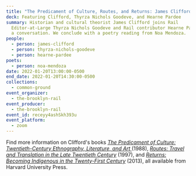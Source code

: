 ```yaml
---
title: "The Predicament of Culture, Routes, and Returns: James Clifford"
deck: Featuring Clifford, Thyrza Nichols Goodeve, and Hearne Pardee
summary: Historian and cultural theorist James Clifford joins Rail
  Editor-at-Large Thyrza Nichols Goodeve and Rail contributor Hearne Pardee for
  a conversation. We conclude with a poetry reading from Noa Mendoza.
people:
  - person: james-clifford
  - person: thyrza-nichols-goodeve
  - person: hearne-pardee
poets:
  - person: noa-mendoza
date: 2022-01-20T13:00:00-0500
end_date: 2022-01-20T14:30:00-0500
collections:
  - common-ground
event_organizer:
  - the-brooklyn-rail
event_producer:
  - the-brooklyn-rail
event_id: receyy4ashSkh393u
event_platform:
  - zoom
---
```

Find more information on Clifford's books *[The Predicament of Culture: Twentieth-Century Ethnography, Literature, and Art ](https://www.hup.harvard.edu/catalog.php?isbn=9780674698437)*(1988), *[Routes: Travel and Translation in the Late Twentieth Century](https://www.hup.harvard.edu/catalog.php?isbn=9780674779617)* (1997), and *[Returns:
Becoming Indigenous in the Twenty-First Century](https://www.hup.harvard.edu/catalog.php?isbn=9780674724921)* (2013), all available from Harvard University Press.